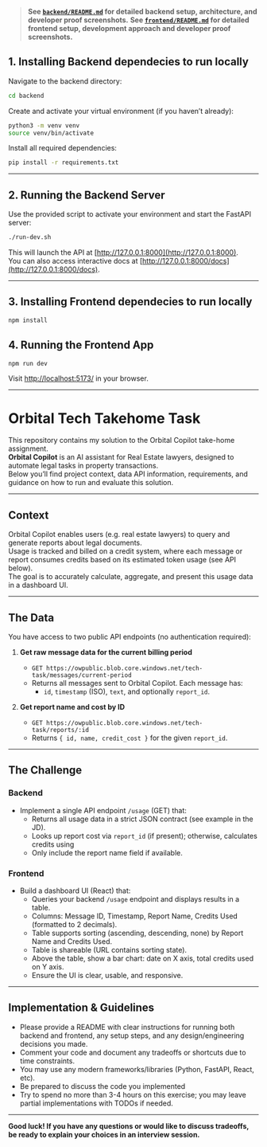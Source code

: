 > **See [`backend/README.md`](backend/README.md) for detailed backend setup, architecture, and developer proof screenshots.**
> **See [`frontend/README.md`](frontend/README.md) for detailed frontend setup, development approach and developer proof screenshots.**

## 1. Installing Backend dependecies to run locally

Navigate to the backend directory:

```bash
cd backend
```

Create and activate your virtual environment (if you haven’t already):

```bash
python3 -m venv venv
source venv/bin/activate
```

Install all required dependencies:

```bash
pip install -r requirements.txt
```

---

## 2. Running the Backend Server

Use the provided script to activate your environment and start the FastAPI server:

```bash
./run-dev.sh
```

This will launch the API at [http://127.0.0.1:8000](http://127.0.0.1:8000).  
You can also access interactive docs at [http://127.0.0.1:8000/docs](http://127.0.0.1:8000/docs).

---

## 3. Installing Frontend dependecies to run locally

   ```bash
   npm install
   ```

## 4. Running the Frontend App
   ```bash
   npm run dev
   ```
   Visit [http://localhost:5173/](http://localhost:5173/) in your browser.

---


# Orbital Tech Takehome Task

This repository contains my solution to the Orbital Copilot take-home assignment.  
**Orbital Copilot** is an AI assistant for Real Estate lawyers, designed to automate legal tasks in property transactions.  
Below you’ll find project context, data API information, requirements, and guidance on how to run and evaluate this solution.

---

## Context

Orbital Copilot enables users (e.g. real estate lawyers) to query and generate reports about legal documents.  
Usage is tracked and billed on a credit system, where each message or report consumes credits based on its estimated token usage (see API below).  
The goal is to accurately calculate, aggregate, and present this usage data in a dashboard UI.

---

## The Data

You have access to two public API endpoints (no authentication required):

1. **Get raw message data for the current billing period**
   - `GET https://owpublic.blob.core.windows.net/tech-task/messages/current-period`
   - Returns all messages sent to Orbital Copilot. Each message has:
     - `id`, `timestamp` (ISO), `text`, and optionally `report_id`.

2. **Get report name and cost by ID**
   - `GET https://owpublic.blob.core.windows.net/tech-task/reports/:id`
   - Returns `{ id, name, credit_cost }` for the given `report_id`.

---

## The Challenge

### Backend

- Implement a single API endpoint `/usage` (GET) that:
  - Returns all usage data in a strict JSON contract (see example in the JD).
  - Looks up report cost via `report_id` (if present); otherwise, calculates credits using
  - Only include the report name field if available.

### Frontend

- Build a dashboard UI (React) that:
  - Queries your backend `/usage` endpoint and displays results in a table.
  - Columns: Message ID, Timestamp, Report Name, Credits Used (formatted to 2 decimals).
  - Table supports sorting (ascending, descending, none) by Report Name and Credits Used.
  - Table is shareable (URL contains sorting state).
  - Above the table, show a bar chart: date on X axis, total credits used on Y axis.
  - Ensure the UI is clear, usable, and responsive.

---

## Implementation & Guidelines

- Please provide a README with clear instructions for running both backend and frontend, any setup steps, and any design/engineering decisions you made.
- Comment your code and document any tradeoffs or shortcuts due to time constraints.
- You may use any modern frameworks/libraries (Python, FastAPI, React, etc).
- Be prepared to discuss the code you implemented
- Try to spend no more than 3-4 hours on this exercise; you may leave partial implementations with TODOs if needed.

---

**Good luck! If you have any questions or would like to discuss tradeoffs, be ready to explain your choices in an interview session.**
